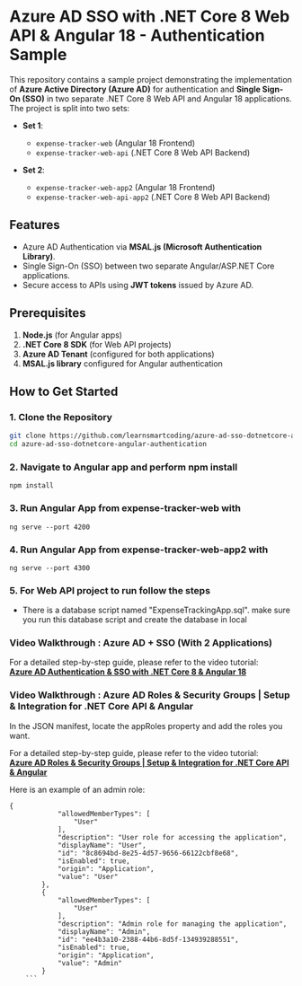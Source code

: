 # Azure AD SSO with .NET Core 8 Web API & Angular 18 - Authentication Sample

This repository contains a sample project demonstrating the implementation of **Azure Active Directory (Azure AD)** for authentication and **Single Sign-On (SSO)** in two separate .NET Core 8 Web API and Angular 18 applications. The project is split into two sets:

- **Set 1**:
  - `expense-tracker-web` (Angular 18 Frontend)
  - `expense-tracker-web-api` (.NET Core 8 Web API Backend)

- **Set 2**:
  - `expense-tracker-web-app2` (Angular 18 Frontend)
  - `expense-tracker-web-api-app2` (.NET Core 8 Web API Backend)

## Features
- Azure AD Authentication via **MSAL.js (Microsoft Authentication Library)**.
- Single Sign-On (SSO) between two separate Angular/ASP.NET Core applications.
- Secure access to APIs using **JWT tokens** issued by Azure AD.

## Prerequisites
1. **Node.js** (for Angular apps)
2. **.NET Core 8 SDK** (for Web API projects)
3. **Azure AD Tenant** (configured for both applications)
4. **MSAL.js library** configured for Angular authentication

## How to Get Started

### 1. Clone the Repository
```bash
git clone https://github.com/learnsmartcoding/azure-ad-sso-dotnetcore-angular-authentication.git
cd azure-ad-sso-dotnetcore-angular-authentication
```
### 2. Navigate to Angular app and perform npm install
```
npm install
```

### 3. Run Angular App from expense-tracker-web with
```
ng serve --port 4200
```

### 4. Run Angular App from expense-tracker-web-app2 with
```
ng serve --port 4300
```

### 5. For Web API project to run follow the steps
- There is a database script named "ExpenseTrackingApp.sql". make sure you run this database script and create the database in local

### Video Walkthrough : Azure AD + SSO (With 2 Applications)
For a detailed step-by-step guide, please refer to the video tutorial:  
**[Azure AD Authentication & SSO with .NET Core 8 & Angular 18](https://www.youtube.com/watch?v=SB1_zI11REI)**

### Video Walkthrough : Azure AD Roles & Security Groups | Setup & Integration for .NET Core API & Angular

In the JSON manifest, locate the appRoles property and add the roles you want. 

For a detailed step-by-step guide, please refer to the video tutorial:  
**[Azure AD Roles & Security Groups | Setup & Integration for .NET Core API & Angular](https://www.youtube.com/watch?v=VLbfh_kDwG4)**

Here is an example of an admin role:
```
{
			"allowedMemberTypes": [
				"User"
			],
			"description": "User role for accessing the application",
			"displayName": "User",
			"id": "8c8694bd-8e25-4d57-9656-66122cbf8e68",
			"isEnabled": true,
			"origin": "Application",
			"value": "User"
		},
		{
			"allowedMemberTypes": [
				"User"
			],
			"description": "Admin role for managing the application",
			"displayName": "Admin",
			"id": "ee4b3a10-2388-44b6-8d5f-134939288551",
			"isEnabled": true,
			"origin": "Application",
			"value": "Admin"
		}
    ```

